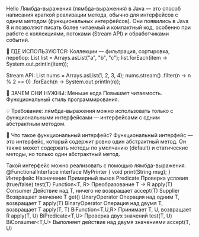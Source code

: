 Hello
Лямбда-выражения (лямбда-выражения) в Java — это способ написания краткой реализации метода, 
обычно для интерфейсов с одним методом (функциональных интерфейсов). 
Они появились в Java 8 и позволяют писать более читаемый и компактный код,
особенно при работе с коллекциями, потоками (Stream API) и обработчиками событий.

🔧 ГДЕ ИСПОЛЬЗУЮТСЯ: Коллекции — фильтрация, сортировка, перебор: 
List list = Arrays.asList("a", "b", "c"); list.forEach(item -> System.out.println(item));

Stream API: List nums = Arrays.asList(1, 2, 3, 4); nums.stream() .filter(n -> n % 2 == 0)
.forEach(n -> System.out.println(n));

🎯 ЗАЧЕМ ОНИ НУЖНЫ: Меньше кода Повышает читаемость. Функциональный стиль программирования.

💡 Требование: лямбда-выражения можно использовать только с функциональными интерфейсами
— интерфейсами с одним абстрактным методом.

📌 Что такое функциональный интерфейс? Функциональный интерфейс — это интерфейс, 
который содержит ровно один абстрактный метод. 
Он также может содержать методы по умолчанию (default) и статические методы,
но только один абстрактный метод.

Такой интерфейс можно реализовать с помощью лямбда-выражения.
@FunctionalInterface interface MyPrinter { void print(String msg); } 
Интерфейс Назначение Примерный вызов Predicate Проверка условия (true/false) 
test(T) Function<T, R> Преобразование T → R apply(T) Consumer Действие над T, 
ничего не возвращает accept(T) Supplier Возвращает значение T get() UnaryOperator 
Операция над одним T, возвращает T apply(T) BinaryOperator Операция над двумя T, 
возвращает T apply(T, T) BiFunction<T,U,R> Принимает T, U, 
возвращает R apply(T, U) BiPredicate<T,U> Проверка двух значений test(T, U) BiConsumer<T,U>
Выполняет действие над двумя значениями accept(T, U)